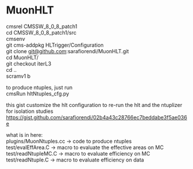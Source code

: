# MuonHLT

cmsrel CMSSW_8_0_8_patch1  
cd CMSSW_8_0_8_patch1/src  
cmsenv    
git cms-addpkg HLTrigger/Configuration    
git clone git@github.com:sarafiorendi/MuonHLT.git    
cd MuonHLT/  
git checkout iterL3   
cd ..  
scramv1 b   
  
to produce ntuples, just run    
cmsRun hltNtuples_cfg.py

this gist customize the hlt configuration to re-run the hlt and the ntuplizer for isolation studies
https://gist.github.com/sarafiorendi/02b4a43c28766ec7beddabe3f5ae036e
  
what is in here:  
plugins/MuonNtuples.cc → code to produce ntuples   
test/evalEffArea.C     → macro to evaluate the effective areas on MC   
test/readNtupleMC.C    → macro to evaluate efficiency on MC  
test/readNtuple.C      → macro to evaluate efficiency on data  
